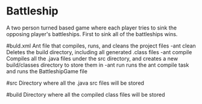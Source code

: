 # Battleship
A two person turned based game where each player tries to sink the opposing player's battleships. First to sink all of the battleships wins.

#buld.xml
Ant file that compiles, runs, and cleans the project files
	-ant clean
		Deletes the build directory, including all generated .class files
	-ant compile
		Compiles all the .java files under the src directory, and creates a new build/classes
		directory to store them in
	-ant run
		runs the ant compile task and runs the BattleshipGame file

#src
Directory where all the .java src files will be stored

#build
Directory where all the compiled class files will be stored
